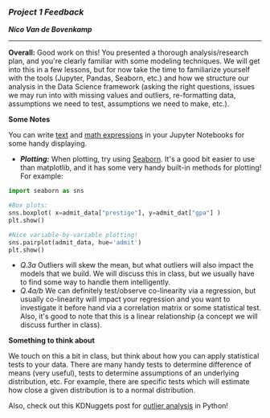 ### ***Project 1 Feedback***

***Nico Van de Bovenkamp***

***

**Overall:** Good work on this! You presented a thorough analysis/research plan, and you're clearly familiar with some modeling techniques. We will get into this in a few lessons, but for now take the time to familiarize yourself with the tools (Jupyter, Pandas, Seaborn, etc.) and how we structure our analysis in the Data Science framework (asking the right questions, issues we may run into with missing values and outliers, re-formatting data, assumptions we need to test, assumptions we need to make, etc.).

**Some Notes**

You can write [text](https://jupyter.brynmawr.edu/services/public/dblank/Jupyter%20Notebook%20Users%20Manual.ipynb#4.-Using-Markdown-Cells-for-Writing) and [math expressions](http://data-blog.udacity.com/posts/2016/10/latex-primer/) in your Jupyter Notebooks for some handy displaying.

* ***Plotting:*** When plotting, try using [Seaborn](https://elitedatascience.com/python-seaborn-tutorial). It's a good bit easier to use than matplotlib, and it has some very handy built-in methods for plotting! For example:

```python
import seaborn as sns

#Box plots:
sns.boxplot( x=admit_data["prestige"], y=admit_dat["gpa"] )
plt.show()
```

```python
#Nice variable-by-variable plotting!
sns.pairplot(admit_data, hue='admit')
plt.show()
```

* *Q.3a* Outliers will skew the mean, but what outliers will also impact the models that we build. We will discuss this in class, but we usually have to find some way to handle them intelligently.
* *Q.4a/b* We can definitely test/observe co-linearity via a regression, but  usually co-linearity will impact your regression and you want to investigate it before hand via a correlation matrix or some statistical test. Also, it's good to note that this is a linear relationship (a concept we will discuss further in class).

**Something to think about**

We touch on this a bit in class, but think about how you can apply statistical tests to your data. There are many handy tests to determine difference of means (very useful), tests to determine assumptions of an underlying distribution, etc. For example, there are specific tests which will estimate how close a given distribution is to a normal distribution.

Also, check out this KDNuggets post for [outlier analysis](https://www.kdnuggets.com/2017/02/removing-outliers-standard-deviation-python.html) in Python!
